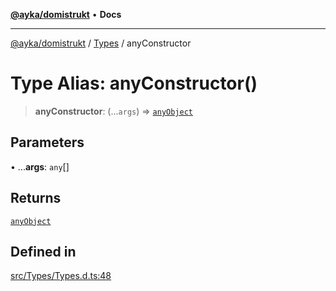 [**@ayka/domistrukt**](../../../README.md) • **Docs**

***

[@ayka/domistrukt](../../../globals.md) / [Types](../README.md) / anyConstructor

# Type Alias: anyConstructor()

> **anyConstructor**: (...`args`) => [`anyObject`](anyObject.md)

## Parameters

• ...**args**: `any`[]

## Returns

[`anyObject`](anyObject.md)

## Defined in

[src/Types/Types.d.ts:48](https://github.com/AndreyMork/domistrukt/blob/c8d404d2a2ad3b5db17fcead4d4e5821b1cc97ac/src/Types/Types.d.ts#L48)
